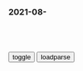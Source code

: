 ### 2021-08-　

```note
```

<table id="tbc" style="white-space:pre-wrap">
</table>
<button onclick="toggleb()">toggle</button>
<button onclick="loadparse()">loadparse</button>
<br>
<!-- 🌸<br>🍅-　-🍑<hr>🍀 --> <textarea rows="30" cols="100" style="display: none" id="tar">

炮灰吟

照家江山岳家坟，
崇焕血骨清明分。
慈禧睿智坑拳敏。
曾李故事袁公闻。
嘴上攘夷心倒幕，
维新之后亦开锅。
松阴福泽明治世，
楠木鬼冢昭和魂。

照zhao
敏min
锅guo

2021年8月31日

狗西木小

没有什么不能用科学常识解释。
如果有，
只是解释者或提问者的科学常识不够。
一人一生一事的工匠可遇而不可求，
一专多能的全才源自经历坎坷。
吾少也贱，故多能鄙事。
万事通，但万事不精，
十三不靠的人生牌面确属棋出险招。
除非我的本愿就是国士无双。

宇宙运行都是我在发功，
你能呼吸都是我的恩惠，
你的艰辛都是狄人害的。
阴谋背后都是黑衣组织，
酒厂几乎全员都是卧底。

</textarea> <!-- 🍀<br>🍑-　-🍅<hr>🌸 -->

```tip
```

<script src="https://cdn.jsdelivr.net/npm/jquery@3.5.1/dist/jquery.min.js"></script>

<link rel="stylesheet" href="https://cdn.jsdelivr.net/gh/fancyapps/fancybox@3.5.7/dist/jquery.fancybox.min.css" />
<script src="https://cdn.jsdelivr.net/gh/fancyapps/fancybox@3.5.7/dist/jquery.fancybox.min.js"></script>

<script type="text/javascript">

var __urlRegex = /(\b(https?|ftp|file):\/\/[-A-Z0-9+&@#\/%?=~_|!:,.;]*[-A-Z0-9+&@#\/%=~_|])/ig;
var __imgRegex = /\.(?:jpe?g|gif|png)$/i;

loadparse();

function parseURL($string){

    var exp = __urlRegex;
    return $string.replace(exp,function(match){
            __imgRegex.lastIndex=0;
            if(__imgRegex.test(match)){
                return '<a data-fancybox="gallery" href="' + match.replace("/p=700", "")
                 + '"><img src="' + match.replace("/p=700", "/p=160x200")+'" width="64"></a>';
            }
            else{
                return '<a href="' + match + '" target="_blank">' + match + '</a>';
            }
        }
    );
}

function loadparse() {
  tbc.innerHTML = parseURL(tar.value);
}

function toggleb() {
  var x = document.getElementById("tar");
  if (x.style.display === "none") {
    x.style.display = "";
  } else {
    x.style.display = "none";
  }
}

</script>
